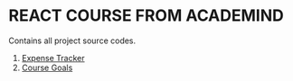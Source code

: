 # REACT COURSE FROM ACADEMIND

Contains all project source codes.

1. [Expense Tracker](https://github.com/Ts-A/React-Academind-Projects/tree/expense-tracker)
2. [Course Goals](https://github.com/Ts-A/React-Academind-Projects/tree/course-goals)
